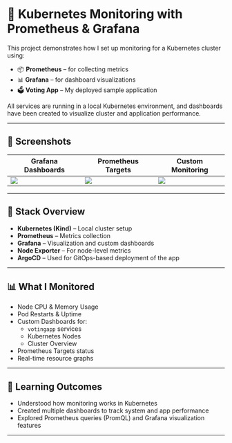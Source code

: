 # 🚀 Kubernetes Monitoring with Prometheus & Grafana

This project demonstrates how I set up monitoring for a Kubernetes cluster using:

- 📦 **Prometheus** – for collecting metrics
- 📊 **Grafana** – for dashboard visualizations
- 🗳️ **Voting App** – My deployed sample application

All services are running in a local Kubernetes environment, and dashboards have been created to visualize cluster and application performance.

---

## 📸 Screenshots

| Grafana Dashboards | Prometheus Targets | Custom Monitoring |
|--------------------|--------------------|-------------------|
| ![](images/grafana-node-dashboard.png) | ![](images/prometheus-targets.png) | ![](images/votingapp-dashboard.png) |

---

## 🧰 Stack Overview

- **Kubernetes (Kind)** – Local cluster setup
- **Prometheus** – Metrics collection
- **Grafana** – Visualization and custom dashboards
- **Node Exporter** – For node-level metrics
- **ArgoCD** – Used for GitOps-based deployment of the app

---

## 📊 What I Monitored

- Node CPU & Memory Usage
- Pod Restarts & Uptime
- Custom Dashboards for:
  - `votingapp` services
  - Kubernetes Nodes
  - Cluster Overview
- Prometheus Targets status
- Real-time resource graphs

---

## 🧠 Learning Outcomes

- Understood how monitoring works in Kubernetes
- Created multiple dashboards to track system and app performance
- Explored Prometheus queries (PromQL) and Grafana visualization features

---




